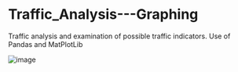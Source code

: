 # Traffic_Analysis---Graphing
Traffic analysis and examination of possible traffic indicators. Use of Pandas and MatPlotLib


![image](https://user-images.githubusercontent.com/90579801/136489512-643c8f03-b74c-43de-998a-086b515f9f9b.png)



